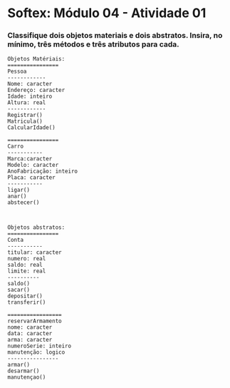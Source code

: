 # Softex: Módulo 04 - Atividade 01

### Classifique dois objetos materiais e dois abstratos. Insira, no mínimo, três métodos e três atributos para cada.
 

``` 
Objetos Matériais:
================
Pessoa    
------------
Nome: caracter
Endereço: caracter
Idade: inteiro
Altura: real
------------
Registrar()
Matricula()
CalcularIdade()

================
Carro
-----------
Marca:caracter
Modelo: caracter
AnoFabricação: inteiro
Placa: caracter
-----------
ligar()
anar()
abstecer()

 

Objetos abstratos: 
================
Conta
-----------
titular: caracter
numero: real
saldo: real
limite: real
----------
saldo()
sacar()
depositar()
transferir()

=================
reservarArmamento
nome: caracter
data: caracter
arma: caracter
numeroSerie: inteiro
manutenção: logico
----------------
armar()
desarmar()
manutençao()

```
